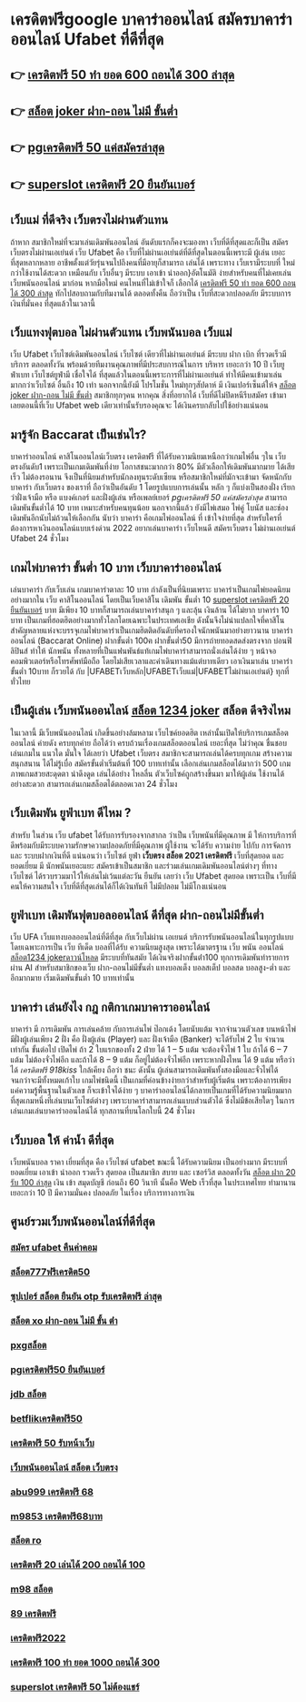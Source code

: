 # เครดิตฟรีgoogle บาคาร่าออนไลน์  สมัครบาคาร่าออนไลน์ Ufabet  ที่ดีที่สุด

## 👉 [เครดิตฟรี 50 ทำ ยอด 600 ถอนได้ 300 ล่าสุด](https://mabet.net/)
## 👉 [สล็อต joker ฝาก-ถอน ไม่มี ขั้นต่ำ](https://mabet.net/pg-slot-credit-free/)
## 👉 [pgเครดิตฟรี 50 แค่สมัครล่าสุด](https://mabet.net/)
## 👉 [superslot เครดิตฟรี 20 ยืนยันเบอร์](https://mabet.net/register/)

##  เว็บแม่ ที่ดีจริง เว็บตรงไม่ผ่านตัวแทน 

ถ้าหาก สมาชิกใหม่ที่จะมาเล่นเดิมพันออนไลน์  อันดับแรกก็คงจะมองหา เว็บที่ดีที่สุดและก็เป็น สมัครเว็บตรงไม่ผ่านเอเย่นต์   เว็บ Ufabet คือ เว็บที่ไม่ผ่านเอเย่นต์ที่ดีที่สุดในตอนนี้เพราะมี ผู้เล่น  เยอะที่สุดหลากหลาย อาชีพตั้งแต่วัยรุ่นจนไปถึงคนที่มีอายุก็สามารถ เล่นได้ เพราะทาง เว็บเรามีระบบที่ ใหม่กว่าใช้งานได้สะดวก เหมือนกับ เว็บอื่นๆ มีระบบ เอาเข้า  นำออก}อัตโนมัติ ง่ายสำหรับคนที่ไม่เคยเล่น เว็บพนันออนไลน์ มาก่อน หากมือใหม่ คนไหนที่ไม่เข้าใจก็ เลือกได้ [เครดิตฟรี 50 ทำ ยอด 600 ถอนได้ 300 ล่าสุด](https://mabet.net/pg-slot-credit-free/) ทักไปสอบถามกับทีมงานได้ ตลอดทั้งคืน ถือว่าเป็น เว็บที่สะดวกปลอดภัย มีระบบการเงินที่มั่นคง ที่สุดแล้วในเวลานี้ 


##  เว็บแทงฟุตบอล  ไม่ผ่านตัวแทน  เว็บพนันบอล เว็บแม่

เว็บ Ufabet  เว็บไซต์เดิมพันออนไลน์ เว็บไซต์ เดียวที่ไม่ผ่านเอเย่นต์  มีระบบ ฝาก   เบิก ที่รวดเร็วมีบริการ  ตลอดทั้งวัน พร้อมด้วยทีมงานคุณภาพที่มีประสบการณ์ในการ บริหาร เยอะกว่า 10 ปี  เว็บยูฟ่าเบท เว็บไซต์ยูฟ่ามี  เชื่อใจได้  ที่สุดแล้วในตอนนี้เพราะการที่ไม่ผ่านเอเย่นต์ ทำให้มีคนเข้ามาเล่นมากกว่าเว็บไซต์ อื่นถึง 10 เท่า นอกจากนี้ยังมี โปรโมชั่น ใหม่ทุกๆสัปดาห์ มี เงินเปอร์เซ็นต์ให้จ [สล็อต joker ฝาก-ถอน ไม่มี ขั้นต่ำ](https://mabet.net/) สมาชิกทุกๆคน หากคุณ สิ่งที่อยากได้ เว็บที่ดีไม่ปิดหนีรีบสมัคร เข้ามาเลยตอนนี้ที่เว็บ Ufabet  web เดียวเท่านั้นรับรองคุณจะ ได้เงินครบกลับไปใช้อย่างแน่นอน 

## มารู้จัก  Baccarat  เป็นเช่นไร? 

บาคาร่าออนไลน์  คาสิโนออนไลน์เว็บตรง เครดิตฟรี  ที่ได้รับความนิยมเหนือกว่าเกมไพ่อื่น ๆใน  เว็บตรงอันดับ1 เพราะเป็นเกมเดิมพันที่ง่าย  โอกาสชนะมากกว่า 80% มีตัวเลือกให้เดิมพันมากมาย ได้เสียเร็ว ไม่ต้องรอนาน จึงเป็นที่นิยมสำหรับนักลงทุนระดับเซียน หรือสมาชิกใหม่ที่มักจะเข้ามา  จัดหนักกับบาคาร่า  กับเว็บตรง ของเราที่  ถือว่าเป็นอันดับ 1 โดยรูปแบบการเล่นนั้น หลัก ๆ ก็แบ่งเป็นสองฝั่ง เรียกว่าฝั่งเจ้ามือ หรือ แบงค์เกอร์ และฝั่งผู้เล่น หรือเพลย์เยอร์ *pgเครดิตฟรี 50 แค่สมัครล่าสุด* สามารถเดิมพันขั้นต่ำได้ 10 บาท เหมาะสำหรับคนทุนน้อย นอกจากนี้แล้ว ยังมีไพ่เสมอ ไพ่คู่ โบนัส และช่องเดิมพันอีกนับไม่ถ้วนให้เลือกกัน นับว่า บาคาร่า คือเกมไพ่ออนไลน์ ที่  เข้าใจง่ายที่สุด สำหรับใครที่ต้องการหาเงินออนไลน์แบบเร่งด่วน 2022 อยากเล่นบาคาร่า เว็บไหนดี  สมัครเว็บตรง ไม่ผ่านเอเย่นต์ Ufabet 24 ชั่วโมง


##  เกมไพ่บาคาร่า ขั้นต่ำ 10 บาท เว็บบาคาร่าออนไลน์ 

 เล่นบาคาร่า  กับเว็บเล่น เกมบาคาร่าตาละ 10 บาท กำลังเป็นที่นิยมเพราะ บาคาร่าเป็นเกมไพ่ยอดนิยมอย่างมากใน เว็บ คาสิโนออนไลน์ โดยเป็นเว็บคาสิโน เดิมพัน ขั้นต่ำ 10 [superslot เครดิตฟรี 20 ยืนยันเบอร์](https://member.mabet.net/?action=login) บาท มีเพียง 10 บาทก็สามารถเล่นบาคาร่าสนุก ๆ และลุ้น เงินล้าน  ได้ไม่ยาก บาคาร่า 10 บาท เป็นเกมที่ฮอตฮิตอย่างมากทั่วโลกโดยเฉพาะในประเทศเอเชีย ดังนั้นจึงไม่น่าแปลกใจที่คาสิโนสำคัญหลายแห่งจะบรรจุเกมไพ่บาคาร่าเป็นเกมฮิตติดอันดับที่ครองใจนักพนันมาอย่างยาวนาน บาคาร่าออนไลน์ (Baccarat Online)   ฝากขั้นต่ำ 100ฅ ฝากขั้นต่ำ50  มีการถ่ายทอดสดส่งตรงจาก  บ่อนฟิลิปินส์ ทำให้ นักพนัน  ทั้งหลายที่เป็นแฟนพันธ์แท้เกมไพ่บาคาร่าสามารถนั่งเล่นได้ง่าย ๆ หน้าจอคอมพิวเตอร์หรือโทรศัพท์มือถือ โดยไม่เสียเวลาและค่าเดินทางแม้แต่บาทเดียว เอาเงินมาเล่น บาคาร่าขั้นต่ำ 10บาท ก็รวยได้ กับ |UFABETเว็บหลัก|UFABETเว็บแม่|UFABETไม่ผ่านเอเย่นต์} ทุกที่ ทั่วไทย


##  เป็นผู้เล่น เว็บพนันออนไลน์  [สล็อต 1234 joker](https://member.mabet.net/?action=login) สล็อต  ดีจริงไหม

 ในเวลานี้ มีเว็บพนันออนไลน์ เกิดขึ้นอย่างล้มหลาม  เว็บไซค์ยอดฮิต เหล่านั้นเปิดให้บริการเกมสล็อตออนไลน์ ค่ายดัง ครบทุกค่าย  ถือได้ว่า  ครบถ้วนเรื่องเกมสล็อตออนไลน์ เยอะที่สุด ไม่ว่าคุณ ชื่นชอบ เล่นเกมใน แนวใด  มั่นใจ ได้เลยว่า Ufabet เว็บตรง  สมาชิกจะสามารถเล่นได้ครบทุกเกม สร้างความ สนุกสนาน ได้ไม่รู้เบื่อ สมัครขั้นต่ำเริ่มต้นที่ 100 บาทเท่านั้น เลือกเล่นเกมสล็อตได้มากว่า 500 เกม ภาพเกมสวยสะดุดตา น่าดึงดูด เล่นได้อย่าง ไหลลื่น ตัวเว็บไซค์ถูกสร้างขึ้นมา มาให้ผู้เล่น ใช้งานได้อย่างสะดวก สามารถเล่นเกมสล็อตได้ตลอดเวลา 24 ชั่วโมง

## เว็บเดิมพัน ยูฟ่าเบท ดีไหม ?

สำหรับ ในส่วน  เว็บ  ufabet  ได้รับการรับรองจากสากล ว่าเป็น เว็บพนันที่มีคุณภาพ  มี ให้การบริการที่ดีพร้อมกับมีระบบความรักษาความปลอดภัยที่มีคุณภาพ  ผู้ใช้งาน จะได้รับ ความง่าย   ไปกับ การจัดการ และ ระบบฝากเงินที่ดี  แน่นอนว่า เว็บไซต์   ยูฟ่า **เว็บตรง สล็อต 2021 เครดิตฟรี**   เว็บที่สุดยอด และ ยอดเยี่ยม  มี นักพนันเยอะแยะ  สมัครเข้าเป็นสมาชิก  และร่วมเล่นเกมเดิมพันออนไลน์ต่างๆ ที่ทาง เว็บไซต์ ได้รวบรวมมาไว้ให้เล่นไม่เว้นแต่ละวัน  ยืนยัน เลยว่า เว็บ Ufabet   สุดยอด  เพราะเป็น เว็บที่มีคนให้ความสนใจ เว็บที่ดีที่สุดเล่นได้ก็ได้เงินทันที ไม่มีปลอม ไม่มีโกงแน่นอน

## ยูฟ่าเบท  เดิมพันฟุตบอลออนไลน์ ดีที่สุด ฝาก-ถอนไม่มีขั้นต่ำ

เว็บ UFA เว็บแทงบอลออนไลน์ที่ดีที่สุด กับเว็บไม่ผ่าน เอเยนต์ บริการรับพนันออนไลน์ในทุกรูปแบบ โดยเฉพาะการเป็น เว็บ ทีเด็ด บอลที่ได้รับ ความนิยมสูงสุด เพราะได้มาตรฐาน เว็บ พนัน ออนไลน์ [สล็อต1234 jokerดาวน์โหลด](https://mabet.net/credit-free-new/) มีระบบที่ทันสมัย ได้เงินจริงฝากขั้นต่ํา100 ทุกการเดิมพันทำรายการผ่าน AI สำหรับสมาชิกของเว็บ ฝาก-ถอนไม่มีขั้นต่ำ แทงบอลเต็ง บอลสเต็ป บอลสด บอลสูง-ต่ำ และอีกมากมาย เริ่มเดิมพันขั้นต่ำ 10 บาทเท่านั้น


## บาคาร่า เล่นยังไง กฎ กติกาเกมบาคาราออนไลน์

บาคาร่า มี  การเดิมพัน  การเล่นคล้าย กับการเล่นไพ่ ป๊อกเด้ง โดยนับแต้ม จากจำนวนตัวเลข บนหน้าไพ่ มีฝั่งผู้เล่นเพียง 2 ฝั่ง คือ ฝั่งผู้เล่น (Player)  และ ฝั่งเจ้ามือ (Banker) จะได้รับไพ่ 2 ใบ จำนวน เท่ากัน  ขั้นต่อไป  เปิดไพ่ ถ้า 2 ใบแรกของทั้ง 2 ฝ่าย ได้ 1 – 5 แต้ม จะต้องจั่วไพ่ 1 ใบ ถ้าได้ 6 – 7 แต้ม ไม่ต้องจั่วไพ่อีก  และถ้าได้ 8 – 9 แต้ม ก็อยู่ไม่ต้องจั่วไพ่อีก เพราะหากฝั่งไหน ได้ 9 แต้ม หรือว่าได้ *เครดิตฟรี 918kiss* ใกล้เคียง ถือว่า ชนะ ดังนั้น ผู้เล่นสามารถเดิมพันทั้งสองมือและจั่วไพ่ได้จนกว่าจะมีทั้งหมดเก้าใบ  เกมไพ่ชนิดนี้  เป็นเกมที่ค่อนข้างง่ายกว่าสำหรับผู้เริ่มต้น เพราะต้องการเพียงแค่ความรู้พื้นฐานในตัวเลข ก็จะเข้าใจได้ง่าย ๆ บาคาร่าออนไลน์ได้กลายเป็นเกมที่ได้รับความนิยมมากที่สุดเกมหนึ่งที่เล่นบนเว็บไซต์ต่างๆ เพราะบาคาร่าสามารถเล่นแบบส่วนตัวได้ ซึ่งไม่มีข้อเสียใดๆ ในการเล่นเกมเล่นบาคาร่าออนไลน์ได้  ทุกสถานที่บนโลกใบนี้  24 ชั่วโมง

## เว็บบอล ให้ ค่าน้ำ ดีที่สุด 

 เว็บพนันบอล  ราคา   เยี่ยมที่สุด คือ   เว็บไซต์  ufabet   ขณะนี้  ได้รับความนิยม   เป็นอย่างมาก มีระบบที่ยอดเยี่ยม   เอาเข้า  นำออก รวดเร็ว   สุดยอด  เป็นสมาชิก  สบาย และ  เซอร์วิส  ตลอดทั้งวัน  [สล็อต ฝาก 20 รับ 100 ล่าสุด](https://mabet.net/register/) เงิน  เข้า   สมุดบัญชี   ก่อนถึง  60 วินาที  นั้นคือ Web   เร็วที่สุด  ในประเทศไทย  ทำมานาน   เยอะกว่า  10 ปี มีความมั่นคง ปลอดภัย ในเรื่อง  บริการทางการเงิน

## ศูนย์รวมเว็บพนันออนไลน์ที่ดีที่สุด

### [สมัคร ufabet คืนค่าคอม](https://atom.io/themes/สล็อตเว็บแม่%20MABET.net%20สล็อต%20168vip%20008%20สล็อต%20สล็อตแตกหนัก%2020รับ100)
### [สล็อต777ฟรีเครดิต50](https://atom.io/themes/สล็อตเว็บแม่%20MABET.net%20bk8เครดิตฟรี%20008%20สล็อต%20สล็อตแตกหนัก%2020รับ100)
### [ซุปเปอร์ สล็อต ยืนยัน otp รับเครดิตฟรี ล่าสุด](https://atom.io/themes/สล็อตเว็บแม่%20MABET.net%20เครดิตฟรี%202021%20ล่าสุด%20008%20สล็อต%20สล็อตแตกหนัก%2020รับ100)
### [สล็อต xo ฝาก-ถอน ไม่มี ขั้น ต่ํา](https://atom.io/themes/สล็อตเว็บแม่%20MABET.net%20เว็บ%20สล็อต%20ฝาก%20ไม่มี%20ขั้น%20ต่ํา%20008%20สล็อต%20สล็อตแตกหนัก%2020รับ100)
### [pxgสล็อต](https://atom.io/themes/สล็อตเว็บแม่%20MABET.net%20สล็อต789ฝากถอนไม่มีขั้นต่ํา%20008%20สล็อต%20สล็อตแตกหนัก%2020รับ100)
### [pgเครดิตฟรี50 ยืนยันเบอร์](https://atom.io/themes/สล็อตเว็บแม่%20MABET.net%20เครดิตฟรี%2050%20ยืนยันเบอร์%202021%20008%20สล็อต%20สล็อตแตกหนัก%2020รับ100)
### [jdb สล็อต](https://atom.io/themes/สล็อตเว็บแม่%20MABET.net%20สล็อต%20xo%20เครดิตฟรี%20008%20สล็อต%20สล็อตแตกหนัก%2020รับ100)
### [betflikเครดิตฟรี50](https://atom.io/themes/สล็อตเว็บแม่%20MABET.net%20เครดิตฟรี%20ไม่มี%20เงื่อนไข%202022%20ล่าสุด%20008%20สล็อต%20สล็อตแตกหนัก%2020รับ100)
### [เครดิตฟรี 50 รับหน้าเว็บ](https://atom.io/themes/สล็อตเว็บแม่%20MABET.net%20สล็อต%20ลิง%20008%20สล็อต%20สล็อตแตกหนัก%2020รับ100)
### [เว็บพนันออนไลน์ สล็อต เว็บตรง](https://atom.io/themes/สล็อตเว็บแม่%20MABET.net%20superslot1234%20เครดิตฟรี50%20008%20สล็อต%20สล็อตแตกหนัก%2020รับ100)
### [abu999 เครดิตฟรี 68](https://atom.io/themes/สล็อตเว็บแม่%20MABET.net%20สล็อต%20777%20เครดิตฟรี%20ล่าสุด%20วันนี้%20008%20สล็อต%20สล็อตแตกหนัก%2020รับ100)
### [m9853 เครดิตฟรี68บาท](https://atom.io/themes/สล็อตเว็บแม่%20MABET.net%20เครดิตฟรี%20jili%20jdb%20008%20สล็อต%20สล็อตแตกหนัก%2020รับ100)
### [สล็อต ro](https://atom.io/themes/สล็อตเว็บแม่%20MABET.net%201688sagame%20เครดิตฟรี%20008%20สล็อต%20สล็อตแตกหนัก%2020รับ100)
### [เครดิตฟรี 20 เล่นได้ 200 ถอนได้ 100](https://atom.io/themes/สล็อตเว็บแม่%20MABET.net%20เครดิตฟรี%20กดรับ%20เอง300ล่าสุด%20008%20สล็อต%20สล็อตแตกหนัก%2020รับ100)
### [m98 สล็อต](https://atom.io/themes/สล็อตเว็บแม่%20MABET.net%20สมัคร%20ufabet%20auto%20wallet%20ไม่มีขั้นต่ำ%20008%20สล็อต%20สล็อตแตกหนัก%2020รับ100)
### [89 เครดิตฟรี](https://atom.io/themes/สล็อตเว็บแม่%20MABET.net%20สล็อตx%20008%20สล็อต%20สล็อตแตกหนัก%2020รับ100)
### [เครดิตฟรี2022](https://atom.io/themes/สล็อตเว็บแม่%20MABET.net%20superslotเครดิตฟรี20%20008%20สล็อต%20สล็อตแตกหนัก%2020รับ100)
### [เครดิตฟรี 100 ทํา ยอด 1000 ถอนได้ 300](https://atom.io/themes/สล็อตเว็บแม่%20MABET.net%20bet911%20เครดิตฟรี20%20008%20สล็อต%20สล็อตแตกหนัก%2020รับ100)
### [superslot เครดิตฟรี 50 ไม่ต้องแชร์](https://atom.io/themes/สล็อตเว็บแม่%20MABET.net%20สล็อต35%20008%20สล็อต%20สล็อตแตกหนัก%2020รับ100)